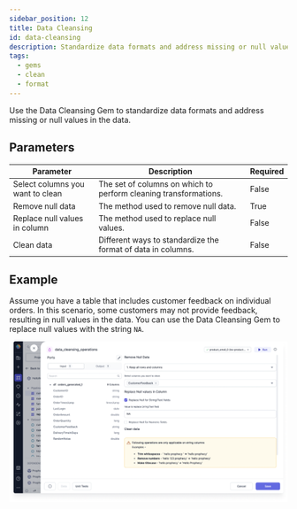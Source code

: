```yaml
---
sidebar_position: 12
title: Data Cleansing
id: data-cleansing
description: Standardize data formats and address missing or null values in the data.
tags:
  - gems
  - clean
  - format
---
```


Use the Data Cleansing Gem to standardize data formats and address missing or null values in the data.

## Parameters

| Parameter                        | Description                                                      | Required |
| -------------------------------- | ---------------------------------------------------------------- | -------- |
| Select columns you want to clean | The set of columns on which to perform cleaning transformations. | False    |
| Remove null data                 | The method used to remove null data.                             | True     |
| Replace null values in column    | The method used to replace null values.                          | False    |
| Clean data                       | Different ways to standardize the format of data in columns.     | False    |

## Example

Assume you have a table that includes customer feedback on individual orders. In this scenario, some customers may not provide feedback, resulting in null values in the data. You can use the Data Cleansing Gem to replace null values with the string `NA`.

![Replace null with string](./img/replace-null-with-string.png)
